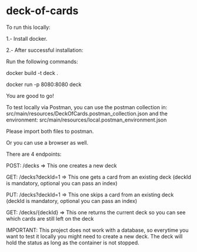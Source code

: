 # deck-of-cards

To run this locally:

1.- Install docker.

2.- After successful installation:

Run the following commands:

docker build -t deck .

docker run -p 8080:8080 deck


You are good to go!

To test locally via Postman, 
you can use the postman collection in: src/main/resources/DeckOfCards.postman_collection.json and the environment: src/main/resources/local.postman_environment.json

Please import both files to postman.

Or you can use a browser as well.

There are 4 endpoints:

POST: /decks => This one creates a new deck

GET: /decks?deckId=1 => This one gets a card from an existing deck (deckId is mandatory, optional you can pass an index)

PUT: /decks?deckId=1 => This one skips a card from an existing deck (deckId is mandatory, optional you can pass an index)

GET: /decks/{deckId} => This one returns the current deck so you can see which cards are still left on the deck

IMPORTANT: This project does not work with a database, so everytime you want to test it locally you might need to create a new deck. The deck will hold the status as 
long as the container is not stopped.
